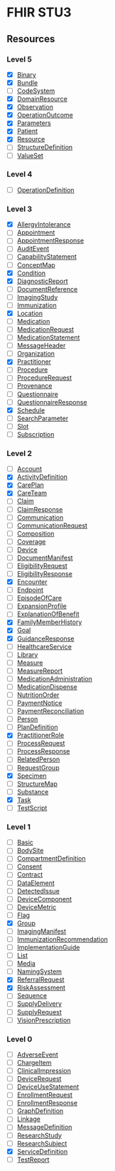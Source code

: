 # FHIR STU3

## Resources

### Level 5

- [x] [Binary](http://hl7.org/fhir/STU3/binary.html)
- [x] [Bundle](http://hl7.org/fhir/STU3/bundle.html)
- [ ] [CodeSystem](http://hl7.org/fhir/STU3/codesystem.html)
- [x] [DomainResource](http://hl7.org/fhir/STU3/domainresource.html)
- [x] [Observation](http://hl7.org/fhir/STU3/observation.html)
- [x] [OperationOutcome](http://hl7.org/fhir/STU3/operationoutcome.html)
- [x] [Parameters](http://hl7.org/fhir/STU3/parameters.html)
- [x] [Patient](http://hl7.org/fhir/STU3/patient.html)
- [x] [Resource](http://hl7.org/fhir/STU3/resource.html)
- [ ] [StructureDefinition](http://hl7.org/fhir/STU3/structuredefinition.html)
- [ ] [ValueSet](http://hl7.org/fhir/STU3/valueset.html)

### Level 4

- [ ] [OperationDefinition](http://hl7.org/fhir/STU3/operationdefinition.html)

### Level 3

- [x] [AllergyIntolerance](http://hl7.org/fhir/STU3/allergyintolerance.html)
- [ ] [Appointment](http://hl7.org/fhir/STU3/appointment.html)
- [ ] [AppointmentResponse](http://hl7.org/fhir/STU3/appointmentresponse.html)
- [ ] [AuditEvent](http://hl7.org/fhir/STU3/auditevent.html)
- [ ] [CapabilityStatement](http://hl7.org/fhir/STU3/capabilitystatement.html)
- [ ] [ConceptMap](http://hl7.org/fhir/STU3/conceptmap.html)
- [x] [Condition](http://hl7.org/fhir/STU3/condition.html)
- [x] [DiagnosticReport](http://hl7.org/fhir/STU3/diagnosticreport.html)
- [ ] [DocumentReference](http://hl7.org/fhir/STU3/documentreference.html)
- [ ] [ImagingStudy](http://hl7.org/fhir/STU3/imagingstudy.html)
- [ ] [Immunization](http://hl7.org/fhir/STU3/immunization.html)
- [x] [Location](http://hl7.org/fhir/STU3/location.html)
- [ ] [Medication](http://hl7.org/fhir/STU3/medication.html)
- [ ] [MedicationRequest](http://hl7.org/fhir/STU3/medicationrequest.html)
- [ ] [MedicationStatement](http://hl7.org/fhir/STU3/medicationstatement.html)
- [ ] [MessageHeader](http://hl7.org/fhir/STU3/messageheader.html)
- [ ] [Organization](http://hl7.org/fhir/STU3/organization.html)
- [x] [Practitioner](http://hl7.org/fhir/STU3/practitioner.html)
- [ ] [Procedure](http://hl7.org/fhir/STU3/procedure.html)
- [ ] [ProcedureRequest](http://hl7.org/fhir/STU3/procedurerequest.html)
- [ ] [Provenance](http://hl7.org/fhir/STU3/provenance.html)
- [ ] [Questionnaire](http://hl7.org/fhir/STU3/questionnaire.html)
- [ ] [QuestionnaireResponse](http://hl7.org/fhir/STU3/questionnaireresponse.html)
- [x] [Schedule](http://hl7.org/fhir/STU3/schedule.html)
- [ ] [SearchParameter](http://hl7.org/fhir/STU3/searchparameter.html)
- [ ] [Slot](http://hl7.org/fhir/STU3/slot.html)
- [ ] [Subscription](http://hl7.org/fhir/STU3/subscription.html)

### Level 2

- [ ] [Account](http://hl7.org/fhir/STU3/account.html)
- [x] [ActivityDefinition](http://hl7.org/fhir/STU3/Activitydefinition.html)
- [x] [CarePlan](http://hl7.org/fhir/STU3/careplan.html)
- [x] [CareTeam](http://hl7.org/fhir/STU3/careteam.html)
- [ ] [Claim](http://hl7.org/fhir/STU3/claim.html)
- [ ] [ClaimResponse](http://hl7.org/fhir/STU3/claimresponse.html)
- [ ] [Communication](http://hl7.org/fhir/STU3/communication.html)
- [ ] [CommunicationRequest](http://hl7.org/fhir/STU3/communicationrequest.html)
- [ ] [Composition](http://hl7.org/fhir/STU3/composition.html)
- [ ] [Coverage](http://hl7.org/fhir/STU3/coverage.html)
- [ ] [Device](http://hl7.org/fhir/STU3/device.html)
- [ ] [DocumentManifest](http://hl7.org/fhir/STU3/documentmanifest.html)
- [ ] [EligibilityRequest](http://hl7.org/fhir/STU3/eligibilityrequest.html)
- [ ] [EligibilityResponse](http://hl7.org/fhir/STU3/eligibilityresponse.html)
- [x] [Encounter](http://hl7.org/fhir/STU3/encounter.html)
- [ ] [Endpoint](http://hl7.org/fhir/STU3/endpoint.html)
- [ ] [EpisodeOfCare](http://hl7.org/fhir/STU3/episodeofcare.html)
- [ ] [ExpansionProfile](http://hl7.org/fhir/STU3/expansionprofile.html)
- [ ] [ExplanationOfBenefit](http://hl7.org/fhir/STU3/explanationofbenefit.html)
- [x] [FamilyMemberHistory](http://hl7.org/fhir/STU3/familymemberhistory.html)
- [x] [Goal](http://hl7.org/fhir/STU3/goal.html)
- [x] [GuidanceResponse](http://hl7.org/fhir/STU3/guidanceresponse.html)
- [ ] [HealthcareService](http://hl7.org/fhir/STU3/healthcareservice.html)
- [ ] [Library](http://hl7.org/fhir/STU3/library.html)
- [ ] [Measure](http://hl7.org/fhir/STU3/measure.html)
- [ ] [MeasureReport](http://hl7.org/fhir/STU3/measurereport.html)
- [ ] [MedicationAdministration](http://hl7.org/fhir/STU3/medicationadministration.html)
- [ ] [MedicationDispense](http://hl7.org/fhir/STU3/medicationdispense.html)
- [ ] [NutritionOrder](http://hl7.org/fhir/STU3/nutritionorder.html)
- [ ] [PaymentNotice](http://hl7.org/fhir/STU3/paymentnotice.html)
- [ ] [PaymentReconciliation](http://hl7.org/fhir/STU3/paymentreconciliation.html)
- [ ] [Person](http://hl7.org/fhir/STU3/person.html)
- [ ] [PlanDefinition](http://hl7.org/fhir/STU3/plandefinition.html)
- [x] [PractitionerRole](http://hl7.org/fhir/STU3/practitionerrole.html)
- [ ] [ProcessRequest](http://hl7.org/fhir/STU3/processrequest.html)
- [ ] [ProcessResponse](http://hl7.org/fhir/STU3/processresponse.html)
- [ ] [RelatedPerson](http://hl7.org/fhir/STU3/relatedperson.html)
- [ ] [RequestGroup](http://hl7.org/fhir/STU3/requestgroup.html)
- [x] [Specimen](http://hl7.org/fhir/STU3/specimen.html)
- [ ] [StructureMap](http://hl7.org/fhir/STU3/structuremap.html)
- [ ] [Substance](http://hl7.org/fhir/STU3/substance.html)
- [x] [Task](http://hl7.org/fhir/STU3/task.html)
- [ ] [TestScript](http://hl7.org/fhir/STU3/testscript.html)

### Level 1

- [ ] [Basic](http://hl7.org/fhir/STU3/basic.html)
- [ ] [BodySite](http://hl7.org/fhir/STU3/bodysite.html)
- [ ] [CompartmentDefinition](http://hl7.org/fhir/STU3/compartmentdefinition.html)
- [ ] [Consent](http://hl7.org/fhir/STU3/consent.html)
- [ ] [Contract](http://hl7.org/fhir/STU3/contract.html)
- [ ] [DataElement](http://hl7.org/fhir/STU3/dataelement.html)
- [ ] [DetectedIssue](http://hl7.org/fhir/STU3/detectedissue.html)
- [ ] [DeviceComponent](http://hl7.org/fhir/STU3/devicecomponent.html)
- [ ] [DeviceMetric](http://hl7.org/fhir/STU3/devicemetric.html)
- [ ] [Flag](http://hl7.org/fhir/STU3/flag.html)
- [x] [Group](http://hl7.org/fhir/STU3/group.html)
- [ ] [ImagingManifest](http://hl7.org/fhir/STU3/imagingmanifest.html)
- [ ] [ImmunizationRecommendation](http://hl7.org/fhir/STU3/immunizationrecommendation.html)
- [ ] [ImplementationGuide](http://hl7.org/fhir/STU3/implementationguide.html)
- [ ] [List](http://hl7.org/fhir/STU3/list.html)
- [ ] [Media](http://hl7.org/fhir/STU3/media.html)
- [ ] [NamingSystem](http://hl7.org/fhir/STU3/namingsystem.html)
- [x] [ReferralRequest](http://hl7.org/fhir/STU3/referralrequest.html)
- [x] [RiskAssessment](http://hl7.org/fhir/STU3/riskassessment.html)
- [ ] [Sequence](http://hl7.org/fhir/STU3/sequence.html)
- [ ] [SupplyDelivery](http://hl7.org/fhir/STU3/supplydelivery.html)
- [ ] [SupplyRequest](http://hl7.org/fhir/STU3/supplyrequest.html)
- [ ] [VisionPrescription](http://hl7.org/fhir/STU3/visionprescription.html)

### Level 0

- [ ] [AdverseEvent](http://hl7.org/fhir/STU3/adverseevent.html)
- [ ] [ChargeItem](http://hl7.org/fhir/STU3/chargeitem.html)
- [ ] [ClinicalImpression](http://hl7.org/fhir/STU3/clinicalimpression.html)
- [ ] [DeviceRequest](http://hl7.org/fhir/STU3/devicerequest.html)
- [ ] [DeviceUseStatement](http://hl7.org/fhir/STU3/deviceusestatement.html)
- [ ] [EnrollmentRequest](http://hl7.org/fhir/STU3/enrollmentrequest.html)
- [ ] [EnrollmentResponse](http://hl7.org/fhir/STU3/enrollmentresponse.html)
- [ ] [GraphDefinition](http://hl7.org/fhir/STU3/graphdefinition.html)
- [ ] [Linkage](http://hl7.org/fhir/STU3/linkage.html)
- [ ] [MessageDefinition](http://hl7.org/fhir/STU3/messagedefinition.html)
- [ ] [ResearchStudy](http://hl7.org/fhir/STU3/researchstudy.html)
- [ ] [ResearchSubject](http://hl7.org/fhir/STU3/researchsubject.html)
- [x] [ServiceDefinition](http://hl7.org/fhir/STU3/servicedefinition.html)
- [ ] [TestReport](http://hl7.org/fhir/STU3/testreport.html)
